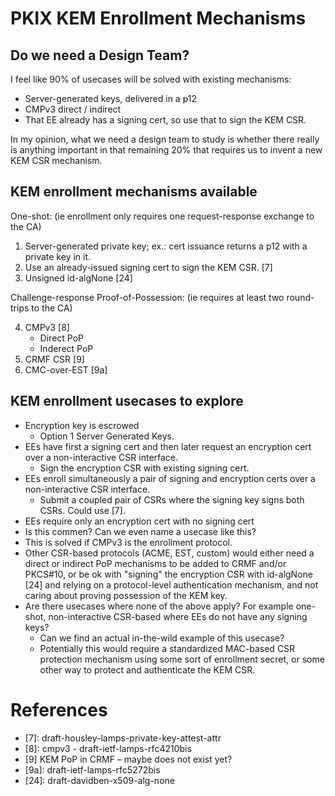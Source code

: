 # PKIX KEM Enrollment Mechanisms

## Do we need a Design Team?

I feel like 90% of usecases will be solved with existing mechanisms:

* Server-generated keys, delivered in a p12
* CMPv3 direct / indirect
* That EE already has a signing cert, so use that to sign the KEM CSR.

In my opinion, what we need a design team to study is whether there really is anything important in that remaining 20% that requires us to invent a new KEM CSR mechanism.


## KEM enrollment mechanisms available

One-shot: 
(ie enrollment only requires one request-response exchange to the CA)

1.	Server-generated private key; ex.: cert issuance returns a p12 with a private key in it.
2.	Use an already-issued signing cert to sign the KEM CSR. \[7\]
3.	Unsigned id-algNone \[24\]
 
Challenge-response Proof-of-Possession:
(ie requires at least two round-trips to the CA)

4.	CMPv3 \[8\]
    * Direct PoP
    * Inderect PoP
5.	CRMF CSR \[9\]
6.	CMC-over-EST \[9a\]


## KEM enrollment usecases to explore

* Encryption key is escrowed
  * Option 1 Server Generated Keys.
* EEs have first a signing cert and then later request an encryption cert over a non-interactive CSR interface.
  * Sign the encryption CSR with existing signing cert.
* EEs enroll simultaneously a pair of signing and encryption certs over a non-interactive CSR interface.
  * Submit a coupled pair of CSRs where the signing key signs both CSRs. Could use \[7\].
*  EEs require only an encryption cert with no signing cert
  * Is this commen? Can we even name a usecase like this?
  * This is solved if CMPv3 is the enrollment protocol.
  * Other CSR-based protocols (ACME, EST, custom) would either need a direct or indirect PoP mechanisms to be added to CRMF and/or PKCS#10, or be ok with "signing" the encryption CSR with id-algNone \[24\] and relying on a protocol-level authentication mechanism, and not caring about proving possession of the KEM key.
* Are there usecases where none of the above apply? For example one-shot, non-interactive CSR-based where EEs do not have any signing keys?
  * Can we find an actual in-the-wild example of this usecase?
  * Potentially this would require a standardized MAC-based CSR protection mechanism using some sort of enrollment secret, or some other way to protect and authenticate the KEM CSR.


# References

* \[7\]: draft-housley-lamps-private-key-attest-attr
* \[8\]: cmpv3 - draft-ietf-lamps-rfc4210bis
* \[9\] KEM PoP in CRMF – maybe does not exist yet?
* \[9a\]: draft-ietf-lamps-rfc5272bis
* \[24\]: draft-davidben-x509-alg-none

